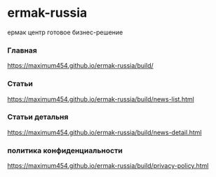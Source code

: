 # ermak-russia
ермак центр готовое бизнес-решение

### Главная 
https://maximum454.github.io/ermak-russia/build/

### Статьи
https://maximum454.github.io/ermak-russia/build/news-list.html

### Статьи детальня
https://maximum454.github.io/ermak-russia/build/news-detail.html

### политика конфиденциальности
https://maximum454.github.io/ermak-russia/build/privacy-policy.html
